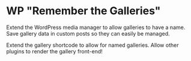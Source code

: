 # WP "Remember the Galleries"

Extend the WordPress media manager to allow galleries to have a name. Save gallery data in custom posts so they can easily be managed.

Extend the gallery shortcode to allow for named galleries. Allow other plugins to render the gallery front-end!

